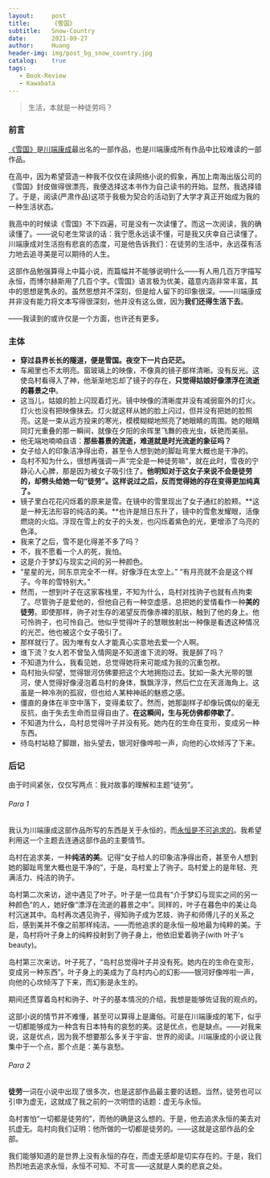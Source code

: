 ```yaml
---
layout:     post
title:      《雪国》
subtitle:   Snow-Country
date:       2021-09-27
author:     Huang
header-img: img/post_bg_snow_country.jpg
catalog:    true
tags:
   - Book-Review
   - Kawabata
---
```


> 生活，本就是一种徒劳吗？

### 前言
[《雪国》](https://book.douban.com/subject/24736899/)是[川端康成](https://xn--29s704loyd.com/2021/07/22/Yasunari-Kawabata/)最出名的一部作品，也是川端康成所有作品中比较难读的一部作品。

在高中，因为希望营造一种我不仅仅在读网络小说的假象，再加上南海出版公司的《雪国》封皮做得很漂亮，我便选择这本书作为自己读书的开始。显然，我选择错了。于是，阅读(严肃作品)这项于我极为契合的活动到了大学才真正开始成为我的一种生活状态。

我高中的时候读《雪国》不下四遍，可是没有一次读懂了。而这一次阅读，我的确读懂了。——说句老生常谈的话：我宁愿永远读不懂，可是我又庆幸自己读懂了。川端康成对生活抱有悲哀的态度，可是他告诉我们：在徒劳的生活中，永远葆有活力地去追寻美是可以期待的人生。

这部作品勉强算得上中篇小说，而篇幅并不能够说明什么——有人用几百万字描写永恒，而博尔赫斯用了几百个字。《雪国》语言极为优美，蕴意内涵非常丰富，其中的思想是隽永的。虽然思想并不深刻，但是给人留下的印象很深。——川端康成并非没有能力将文本写得很深刻，他并没有这么做，因为**我们还得生活下去**。

——我读到的或许仅是一个方面，也许还有更多。

### 主体
* **穿过县界长长的隧道，便是雪国。夜空下一片白茫茫。**
* 车厢里也不太明亮。窗玻璃上的映像，不像真的镜子那样清晰。没有反光。这使岛村看得入了神，他渐渐地忘却了镜子的存在，**只觉得姑娘好像漂浮在流逝的暮景之中**。
* 这当儿，姑娘的脸上闪现着灯光。镜中映像的清晰度并没有减弱窗外的灯火。灯火也没有把映像抹去。灯火就这样从她的脸上闪过，但并没有把她的脸照亮。这是一束从远方投来的寒光，模模糊糊地照亮了她眼睛的周围。她的眼睛同灯光重叠的那一瞬间，就像在夕阳的余晖里飞舞的夜光虫，妖艳而美丽。
* 他无端地喃喃自语：**那些暮景的流逝，难道就是时光流逝的象征吗？**
* 女子给人的印象洁净得出奇，甚至令人想到她的脚趾弯里大概也是干净的。
* 岛村不知为什么，很想再强调一声“完全是一种徒劳嘛”，就在此时，雪夜的宁静沁人心脾，那是因为被女子吸引住了。**他明知对于这女子来说不会是徒劳的，却劈头给她一句“徒劳”。这样说过之后，反而觉得她的存在变得更加纯真了。**
* 镜子里白花花闪烁着的原来是雪。在镜中的雪里现出了女子通红的脸颊。**这是一种无法形容的纯洁的美。**也许是旭日东升了，镜中的雪愈发耀眼，活像燃烧的火焰。浮现在雪上的女子的头发，也闪烁着紫色的光，更增添了乌亮的色泽。
* 我来了之后，雪不是化得差不多了吗？
* 不，我不愿看一个人的死，我怕。
* 这是介于梦幻与现实之间的另一种颜色。
* “星星的光，同东京完全不一样。好像浮在太空上。” “有月亮就不会是这个样子。今年的雪特别大。”
* 然而，一想到叶子在这家客栈里，不知为什么，岛村对找驹子也就有点拘束了。尽管驹子是爱他的，但他自己有一种空虚感，总把她的爱情看作一种**美的徒劳**。即使那样，驹子对生存的渴望反而像赤裸的肌肤，触到了他的身上。他可怜驹子，也可怜自己。他似乎觉得叶子的慧眼放射出一种像是看透这种情况的光芒。他也被这个女子吸引了。
* 那样就行了。因为唯有女人才能真心实意地去爱一个人啊。
* 谁下流？女人若不曾坠入情网是不知道谁下流的呀。我是醉了吗？
* 不知道为什么，我看见她，总觉得她将来可能成为我的沉重包袱。
* 岛村抬头仰望，觉得银河仿佛要把这个大地拥抱过去。犹如一条大光带的银河，使人觉得好像浸泡着岛村的身体，飘飘浮浮，然后伫立在天涯海角上。这虽是一种冷冽的孤寂，但也给人某种神祇的魅惑之感。
* 僵直的身体在半空中落下，变得柔软了。然而，她那副样子却像玩偶似的毫无反抗，由于失去生命而显得自由了。**在这瞬间，生与死仿佛都停歇了**。
* 不知道为什么，岛村总觉得叶子并没有死。她内在的生命在变形，变成另一种东西。
* 待岛村站稳了脚跟，抬头望去，银河好像哗啦一声，向他的心坎倾泻了下来。

### 后记
由于时间紧张，仅仅写两点：我对故事的理解和主题“徒劳”。

###### Para 1
我认为川端康成这部作品所写的东西是关于永恒的，而[永恒是不可追求的](https://xn--29s704loyd.com/2021/06/07/Essay-10/)。我希望利用这一个主题去连通这部作品的主要情节。

岛村在追求美，一种**纯洁的美**。记得“女子给人的印象洁净得出奇，甚至令人想到她的脚趾弯里大概也是干净的”，于是，岛村爱上了驹子。岛村爱上的是年轻、充满活力、纯洁的驹子。

岛村第二次来访，途中遇见了叶子。叶子是一位具有“介于梦幻与现实之间的另一种颜色”的人，她好像“漂浮在流逝的暮景之中”。同样的，叶子在暮色中的美让岛村沉迷其中。岛村再次遇见驹子，得知驹子成为艺妓、驹子和师傅儿子的关系之后，感到美并不像之前那样纯洁。——而他追求的是永恒一般地最为纯粹的美。于是，岛村将叶子身上的纯粹投射到了驹子身上，他依旧爱着驹子(with 叶子’s beauty)。

岛村第三次来访。叶子死了，“岛村总觉得叶子并没有死。她内在的生命在变形，变成另一种东西”。叶子身上的美成为了岛村内心的幻影——银河好像哗啦一声，向他的心坎倾泻了下来，而幻影是永生的。

期间还贯穿着岛村和驹子、叶子的基本情况的介绍，我想是能够佐证我的观点的。

这部小说的情节并不难懂，甚至可以算得上是庸俗。可是在川端康成的笔下，似乎一切都能够成为一种含有日本特有的哀愁的美。这是优点，也是缺点。——对我来说，这是优点，因为我不想要那么多关于宇宙、世界的阅读。川端康成的小说让我集中于一个点，那个点是：美与哀愁。

###### Para 2
**徒劳**一词在小说中出现了很多次，也是这部作品最主要的话题。当然，徒劳也可以引申为虚无，这就成了我之前的一次明悟的话题：虚无与永恒。

岛村害怕“一切都是徒劳的”，而他的确是这么想的。于是，他去追求永恒的美去对抗虚无。岛村向我们证明：他所做的一切都是徒劳的。——这就是这部作品的全部。

我们能够知道的是世界上没有永恒的存在，而虚无感却是切实存在的。于是，我们热烈地去追求永恒，永恒不可知、不可言——这就是人类的悲哀之处。
